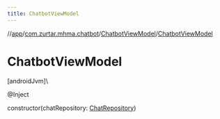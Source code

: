 ```yaml
---
title: ChatbotViewModel
---
```

//[app](../../../index.html)/[com.zurtar.mhma.chatbot](../index.html)/[ChatbotViewModel](index.html)/[ChatbotViewModel](-chatbot-view-model.html)



# ChatbotViewModel



[androidJvm]\




@Inject



constructor(chatRepository: [ChatRepository](../../com.zurtar.mhma.data/-chat-repository/index.html))



